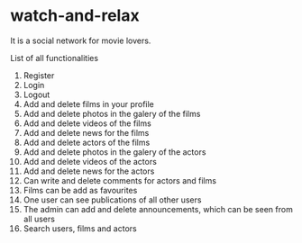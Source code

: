# watch-and-relax
It is a social network for movie lovers.


List of all functionalities
1. Register
2. Login
3. Logout
4. Add and delete films in your profile 
5. Add and delete photos in the galery of the films
6. Add and delete videos of the films
7. Add and delete news for the films
8. Add and delete actors of the films
9. Add and delete photos in the galery of the actors
10. Add and delete videos of the actors
11. Add and delete news for the actors
12. Can write and delete comments for actors and films 
13.  Films can be add as favourites
14. One user can see publications of all other users
15. The admin can add and delete announcements, which can be seen from all users
16. Search users, films and actors
 


